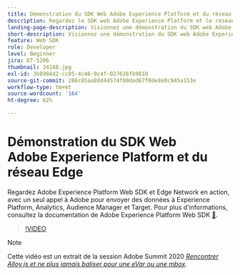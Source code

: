 ```yaml
---
title: Démonstration du SDK Web Adobe Experience Platform et du réseau Edge
description: Regardez le SDK web Adobe Experience Platform et le réseau Edge en action, avec un seul appel à Adobe pour envoyer des données à Experience Platform, à Analytics, à Audience Manager et à Target.
landing-page-description: Visionnez une démonstration du SDK web Adobe Experience Platform et du réseau Edge, avec un seul appel à Adobe pour envoyer des données à Experience Platform, à Analytics, à Audience Manager et à Target.
short-description: Visionnez une démonstration du SDK web Adobe Experience Platform et du réseau Edge, avec un seul appel à Adobe pour envoyer des données à Experience Platform, à Analytics, à Audience Manager et à Target.
feature: Web SDK
role: Developer
level: Beginner
jira: KT-5206
thumbnail: 34148.jpg
exl-id: 3b8984d2-cc05-4c46-9c4f-027616fb9810
source-git-commit: 286c85aa88d44574f00ded67f0de8e0c945a153e
workflow-type: tm+mt
source-wordcount: '164'
ht-degree: 62%

---
```


# Démonstration du SDK Web Adobe Experience Platform et du réseau Edge

Regardez Adobe Experience Platform Web SDK et Edge Network en action, avec un seul appel à Adobe pour envoyer des données à Experience Platform, Analytics, Audience Manager et Target. Pour plus d’informations, consultez la documentation de Adobe Experience Platform Web SDK [&#128279;](https://experienceleague.adobe.com/docs/experience-platform/edge/home.html?lang=fr).

>[!VIDEO](https://video.tv.adobe.com/v/3413665?learn=on&enablevpops&captions=fre_fr)

>[!NOTE]
>
>Cette vidéo est un extrait de la session Adobe Summit 2020 *[Rencontrer Alloy.js et ne plus jamais baliser pour une eVar ou une mbox](https://business.adobe.com/summit/2020/with-alloy-js-never-tag-for-an-evar-or-mbox-again.html)*.
